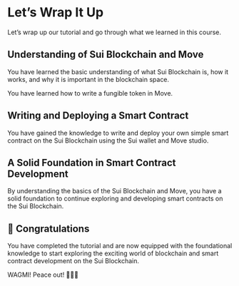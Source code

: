 # Let’s Wrap It Up

Let’s wrap up our tutorial and go through what we learned in this course.

## Understanding of Sui Blockchain and Move

You have learned the basic understanding of what Sui Blockchain is, how it works, and why it is important in the blockchain space.

You have learned how to write a fungible token in Move.

## Writing and Deploying a Smart Contract

You have gained the knowledge to write and deploy your own simple smart contract on the Sui Blockchain using the Sui wallet and Move studio.

## A Solid Foundation in Smart Contract Development

By understanding the basics of the Sui Blockchain and Move, you have a solid foundation to continue exploring and developing smart contracts on the Sui Blockchain.

## 🎊 Congratulations

You have completed the tutorial and are now equipped with the foundational knowledge to start exploring the exciting world of blockchain and smart contract development on the Sui Blockchain.

WAGMI! Peace out! ✌🏻🔮
